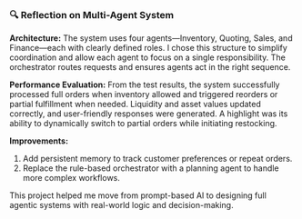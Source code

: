### 🔍 Reflection on Multi-Agent System

**Architecture:**
The system uses four agents—Inventory, Quoting, Sales, and Finance—each with clearly defined roles. I chose this structure to simplify coordination and allow each agent to focus on a single responsibility. The orchestrator routes requests and ensures agents act in the right sequence.

**Performance Evaluation:**
From the test results, the system successfully processed full orders when inventory allowed and triggered reorders or partial fulfillment when needed. Liquidity and asset values updated correctly, and user-friendly responses were generated. A highlight was its ability to dynamically switch to partial orders while initiating restocking.

**Improvements:**

1. Add persistent memory to track customer preferences or repeat orders.
2. Replace the rule-based orchestrator with a planning agent to handle more complex workflows.

This project helped me move from prompt-based AI to designing full agentic systems with real-world logic and decision-making.
